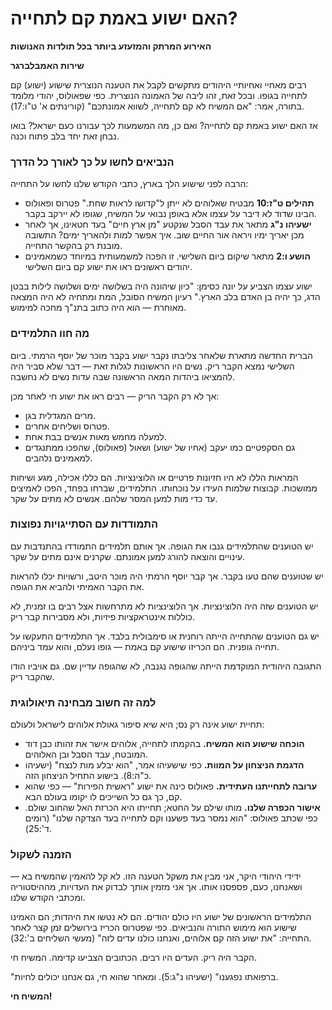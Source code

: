 # האם ישוע באמת קם לתחייה?

**האירוע המרתק והמזעזע ביותר בכל תולדות האנושות**

**שירות האמבלברגר**

רבים מאחיי ואחיותיי היהודים מתקשים לקבל את הטענה הנוצרית שישוע (ישוע) קם לתחייה בגופו. ובכל זאת, זהו ליבה של האמונה הנוצרית. כפי שפאולוס, יהודי מלומד בתורה, אמר: "אם המשיח לא קם לתחייה, לשווא אמונתכם" (קורינתים א' ט"ו:17).

אז האם ישוע באמת קם לתחייה? ואם כן, מה המשמעות לכך עבורנו כעם ישראל? בואו נבחן זאת יחד בלב פתוח וכנה.

### הנביאים לחשו על כך לאורך כל הדרך

הרבה לפני שישוע הלך בארץ, כתבי הקודש שלנו לחשו על התחייה:

* **תהילים ט"ז:10** מבטיח שאלוהים לא ייתן ל"קדושו לראות שחת." פטרוס ופאולוס הבינו שדוד לא דיבר על עצמו אלא באופן נבואי על המשיח, שגופו לא יירקב בקבר.
* **ישעיהו נ"ג** מתאר את עבד הסבל שנקטע "מן ארץ חיים" בעד חטאינו, אך לאחר מכן יאריך ימיו ויראה אור החיים שוב. איך אפשר למות ולהאריך ימים? התשובה מובנת רק בהקשר התחייה.
* **הושע ו:2** מתאר שיקום ביום השלישי. זו הפכה למשמעותית במיוחד כשמאמינים יהודים ראשונים ראו את ישוע קם ביום השלישי.

ישוע עצמו הצביע על יונה כסימן: "כיון שיהונה היה בשלושה ימים ושלושה לילות בבטן הדג, כך יהיה בן האדם בלב הארץ." רעיון המשיח הסובל, המת ומתחיה לא היה המצאה מאוחרת — הוא היה כתוב בתנ"ך מחכה למימוש.

### מה חוו התלמידים

הברית החדשה מתארת שלאחר צליבתו נקבר ישוע בקבר מוכר של יוסף הרמתי. ביום השלישי נמצא הקבר ריק. נשים היו הראשונות לגלות זאת — דבר שלא סביר היה להמציאו ביהדות המאה הראשונה שבה עדות נשים לא נחשבה.

אך לא רק הקבר הריק — רבים ראו את ישוע חי לאחר מכן:

* מרים המגדלית בגן.
* פטרוס ושליחים אחרים.
* למעלה מחמש מאות אנשים בבת אחת.
* גם הסקפטיים כמו יעקב (אחיו של ישוע) ושאול (פאולוס), שהפכו ממתנגדים למאמינים נלהבים.

המראות הללו לא היו חזיונות פרטיים או הלוצינציות. הם כללו אכילה, מגע ושיחות ממושכות. קבוצות שלמות העידו על נוכחותו. התלמידים, שברחו בפחד, הפכו לאמיצים עד כדי מות למען המסר שלהם. אנשים לא מתים על שקר.

### התמודדות עם הסתייגויות נפוצות

יש הטוענים שהתלמידים גנבו את הגופה. אך אותם תלמידים התמודדו בהתנדבות עם עינויים והוצאה להורג למען אמונתם. שקרנים אינם מתים על שקר.

יש שטוענים שהם טעו בקבר. אך קבר יוסף הרמתי היה מוכר היטב, ורשויות יכלו להראות את הקבר האמיתי ולהביא את הגופה.

יש הטוענים שזה היה הלוצינציות. אך הלוצינציות לא מתרחשות אצל רבים בו זמנית, לא כוללות אינטראקציות פיזיות, ולא מסבירות קבר ריק.

יש גם הטוענים שהתחייה הייתה רוחנית או סימבולית בלבד. אך התלמידים התעקשו על תחייה גופנית. הם הכריזו שישוע קם באמת — גופו נעלם, והוא עמד ביניהם.

התגובה היהודית המוקדמת הייתה שהגופה נגנבה, לא שהגופה עדיין שם. גם אויביו הודו שהקבר ריק.

### למה זה חשוב מבחינה תיאולוגית

תחיית ישוע אינה רק נס; היא שיא סיפור גאולת אלוהים לישראל ולעולם:

* **הוכחה שישוע הוא המשיח.** בהקמתו לתחייה, אלוהים אישר את זהותו כבן דוד המובטח, עבד הסבל ובן האלוהים.
* **הדגמת הניצחון על המוות.** כפי שישעיהו אמר, "הוא יבלע מות לנצח" (ישעיהו כ"ה:8). בישוע התחיל הניצחון הזה.
* **ערובה לתחייתנו העתידית.** פאולוס כינה את ישוע "ראשית הפירות" — כפי שהוא קם, כך גם כל השייכים לו יקומו בעולם הבא.
* **אישור הכפרה שלנו.** מותו שילם על החטא; תחייתו היא הכרזת האל שהחוב שולם. כפי שכתב פאולוס: "הוא נמסר בעד פשענו וקם לתחייה בעד הצדקה שלנו" (רומים ד':25).

### הזמנה לשקול

ידידי היהודי היקר, אני מבין את משקל הטענה הזו. לא קל להאמין שהמשיח בא — ושאנחנו, כעם, פספסנו אותו. אך אני מזמין אותך לבדוק את העדויות, מההיסטוריה ומכתבי הקודש שלנו.

התלמידים הראשונים של ישוע היו כולם יהודים. הם לא נטשו את היהדות; הם האמינו שישוע הוא מימוש התורה והנביאים. כפי שפטרוס הכריז בירושלים זמן קצר לאחר התחייה: "את ישוע הזה קם אלוהים, ואנחנו כולנו עדים לזה" (מעשי השליחים ב':32).

הקבר היה ריק. העדים היו רבים. הכתובים הצביעו קדימה. המשיח חי.

"ברפואתו נפגענו" (ישעיהו נ"ג:5). ומאחר שהוא חי, גם אנחנו יכולים לחיות.

**המשיח חי!**
